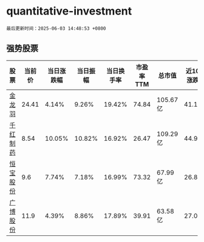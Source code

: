 # quantitative-investment

`最后更新时间：2025-06-03 14:48:53 +0800`

## 强势股票

|股票|当前价|当日涨跌幅|当日振幅|当日换手率|市盈率TTM|总市值|近10日涨跌幅|
|----|----|----|----|----|----|----|----|
|[金龙羽](https://xueqiu.com/S/SZ002882)|24.41|4.14%|9.26%|19.42%|74.84|105.67亿|41.18%|
|[千红制药](https://xueqiu.com/S/SZ002550)|8.54|10.05%|10.82%|16.92%|26.47|109.29亿|44.99%|
|[恒宝股份](https://xueqiu.com/S/SZ002104)|9.6|7.74%|7.18%|16.99%|73.32|67.99亿|26.82%|
|[广博股份](https://xueqiu.com/S/SZ002103)|11.9|4.39%|8.86%|17.89%|39.91|63.58亿|27.0%|
